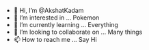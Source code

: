 - 👋 Hi, I’m @AkshatKadam
- 👀 I’m interested in ... Pokemon
- 🌱 I’m currently learning ... Everything
- 💞️ I’m looking to collaborate on ... Many things
- 📫 How to reach me ... Say Hi

<!---
AkshatKadam/AkshatKadam is a ✨ special ✨ repository because its `README.md` (this file) appears on your GitHub profile.
You can click the Preview link to take a look at your changes.
--->
